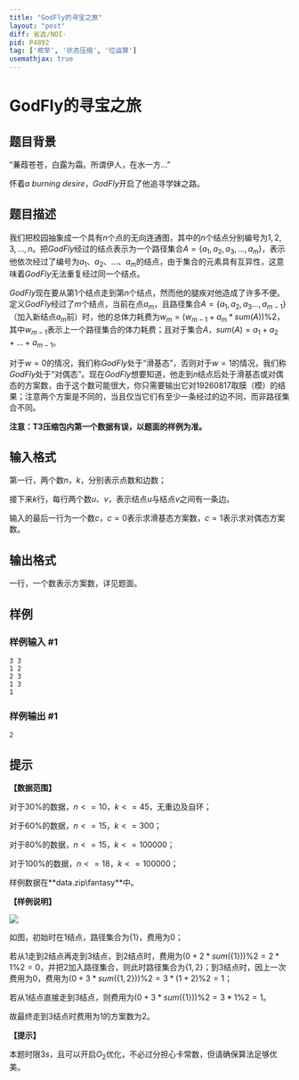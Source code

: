 ```yaml
---
title: "GodFly的寻宝之旅"
layout: "post"
diff: 省选/NOI-
pid: P4892
tag: ['枚举', '状态压缩', '位运算']
usemathjax: true
---
```


# GodFly的寻宝之旅
## 题目背景

“蒹葭苍苍，白露为霜。所谓伊人，在水一方…”

怀着$a$ $burning$ $desire$，$GodFly$开启了他追寻学妹之路。
## 题目描述

我们把校园抽象成一个具有$n$个点的无向连通图，其中的$n$个结点分别编号为$1,2,3,...,n$。把$GodFly$经过的结点表示为一个路径集合$A=\left\{a_1,a_2,a_3,...,a_m\right\}$，表示他依次经过了编号为$a_1$、$a_2$、…、$a_m$的结点，由于集合的元素具有互异性，这意味着$GodFly$无法重复经过同一个结点。

$GodFly$现在要从第$1$个结点走到第$n$个结点，然而他的腿疾对他造成了许多不便。定义$GodFly$经过了$m$个结点，当前在点$a_m$，且路径集合$A=\left\{a_1,a_2,a_3...,a_{m-1}\right\}$（加入新结点$a_m$前）时，他的总体力耗费为$w_m=(w_{m-1}+a_m*sum(A))$%$2$，其中$w_{m-1}$表示上一个路径集合的体力耗费；且对于集合$A$，$sum(A)=a_1+a_2+...+a_{m-1}$。

对于$w=0$的情况，我们称$GodFly$处于“滑基态”，否则对于$w=1$的情况，我们称$GodFly$处于“对偶态”。现在$GodFly$想要知道，他走到$n$结点后处于滑基态或对偶态的方案数，由于这个数可能很大，你只需要输出它对$19260817$取膜（模）的结果；注意两个方案是不同的，当且仅当它们有至少一条经过的边不同，而非路径集合不同。

**注意：T3压缩包内第一个数据有误，以题面的样例为准。**
## 输入格式

第一行，两个数$n$，$k$，分别表示点数和边数；

接下来$k$行，每行两个数$u$、$v$，表示结点$u$与结点$v$之间有一条边。

输入的最后一行为一个数$c$，$c=0$表示求滑基态方案数，$c=1$表示求对偶态方案数。
## 输出格式

一行，一个数表示方案数，详见题面。
## 样例

### 样例输入 #1
```
3 3
1 2
2 3
1 3
1
```
### 样例输出 #1
```
2
```
## 提示

**【数据范围】**

对于$30$%的数据，$n<=10$，$k<=45$，无重边及自环；

对于$60$%的数据，$n<=15$，$k<=300$；

对于$80$%的数据，$n<=15$，$k<=100000$；

对于$100$%的数据，$n<=18$，$k<=100000$；

样例数据在**data.zip\fantasy\**中。

**【样例说明】**

![](https://cdn.luogu.com.cn/upload/pic/30986.png)

如图，初始时在$1$结点，路径集合为$\left\{1\right\}$，费用为$0$；

若从$1$走到$2$结点再走到$3$结点，到$2$结点时，费用为$(0+2*sum(\left\{1\right\}))$%$2=2*1$%$2=0$，并把$2$加入路径集合，则此时路径集合为$\left\{1,2\right\}$；到$3$结点时，因上一次费用为0，费用为$(0+3*sum(\left\{1,2\right\}))$%$2=3*(1+2)$%$2=1$；

若从$1$结点直接走到$3$结点，则费用为$(0+3*sum(\left\{1\right\}))$%$2=3*1$%$2=1$。

故最终走到$3$结点时费用为$1$的方案数为$2$。

**【提示】**

本题时限$3s$，且可以开启$O_2$优化，不必过分担心卡常数，但请确保算法足够优美。
